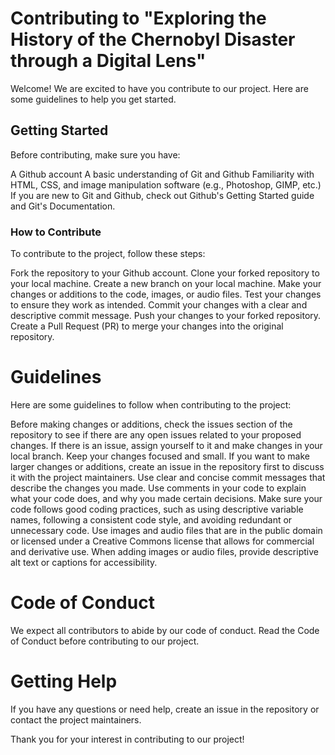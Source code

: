 # Contributing to "Exploring the History of the Chernobyl Disaster through a Digital Lens"

Welcome! We are excited to have you contribute to our project. Here are some guidelines to help you get started.

## Getting Started
Before contributing, make sure you have:

A Github account
A basic understanding of Git and Github
Familiarity with HTML, CSS, and image manipulation software (e.g., Photoshop, GIMP, etc.)
If you are new to Git and Github, check out Github's Getting Started guide and Git's Documentation.

### How to Contribute
To contribute to the project, follow these steps:

Fork the repository to your Github account.
Clone your forked repository to your local machine.
Create a new branch on your local machine.
Make your changes or additions to the code, images, or audio files.
Test your changes to ensure they work as intended.
Commit your changes with a clear and descriptive commit message.
Push your changes to your forked repository.
Create a Pull Request (PR) to merge your changes into the original repository.

# Guidelines
Here are some guidelines to follow when contributing to the project:

Before making changes or additions, check the issues section of the repository to see if there are any open issues related to your proposed changes. If there is an issue, assign yourself to it and make changes in your local branch.
Keep your changes focused and small. If you want to make larger changes or additions, create an issue in the repository first to discuss it with the project maintainers.
Use clear and concise commit messages that describe the changes you made.
Use comments in your code to explain what your code does, and why you made certain decisions.
Make sure your code follows good coding practices, such as using descriptive variable names, following a consistent code style, and avoiding redundant or unnecessary code.
Use images and audio files that are in the public domain or licensed under a Creative Commons license that allows for commercial and derivative use.
When adding images or audio files, provide descriptive alt text or captions for accessibility.

# Code of Conduct
We expect all contributors to abide by our code of conduct. Read the Code of Conduct before contributing to our project.

# Getting Help
If you have any questions or need help, create an issue in the repository or contact the project maintainers.

Thank you for your interest in contributing to our project!
